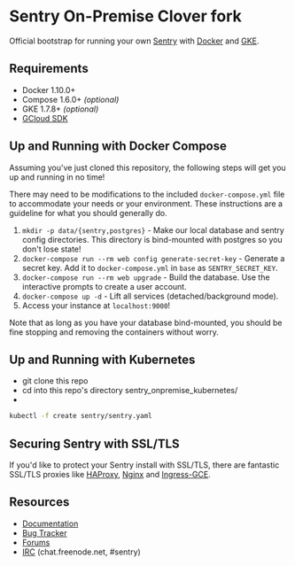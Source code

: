 # Sentry On-Premise Clover fork

Official bootstrap for running your own [Sentry](https://sentry.io/) with [Docker](https://www.docker.com/) and [GKE](https://cloud.google.com/kubernetes-engine/).

## Requirements

 * Docker 1.10.0+
 * Compose 1.6.0+ _(optional)_
 * GKE 1.7.8+ _(optional)_
 * [GCloud SDK]() 

## Up and Running with Docker Compose

Assuming you've just cloned this repository, the following steps
will get you up and running in no time!

There may need to be modifications to the included `docker-compose.yml` file to accommodate your needs or your environment. These instructions are a guideline for what you should generally do.

1. `mkdir -p data/{sentry,postgres}` - Make our local database and sentry config directories.
    This directory is bind-mounted with postgres so you don't lose state!
2. `docker-compose run --rm web config generate-secret-key` - Generate a secret key.
    Add it to `docker-compose.yml` in `base` as `SENTRY_SECRET_KEY`.
3. `docker-compose run --rm web upgrade` - Build the database.
    Use the interactive prompts to create a user account.
4. `docker-compose up -d` - Lift all services (detached/background mode).
5. Access your instance at `localhost:9000`!

Note that as long as you have your database bind-mounted, you should
be fine stopping and removing the containers without worry.

## Up and Running with Kubernetes

* git clone this repo
* cd into this repo's directory sentry_onpremise_kubernetes/
*  

```bash
kubectl -f create sentry/sentry.yaml
```

## Securing Sentry with SSL/TLS

If you'd like to protect your Sentry install with SSL/TLS, there are
fantastic SSL/TLS proxies like [HAProxy](http://www.haproxy.org/), [Nginx](http://nginx.org/)
and [Ingress-GCE](https://github.com/kubernetes/ingress-gce/blob/master/README.md#frontend-https).

## Resources

 * [Documentation](https://docs.sentry.io/server/installation/docker/)
 * [Bug Tracker](https://github.com/getsentry/onpremise)
 * [Forums](https://forum.sentry.io/c/on-premise)
 * [IRC](irc://chat.freenode.net/sentry) (chat.freenode.net, #sentry)
